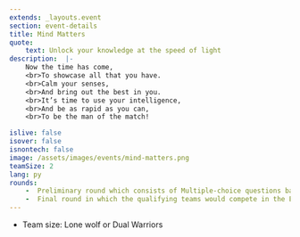 ```yaml
---
extends: _layouts.event
section: event-details
title: Mind Matters
quote:
    text: Unlock your knowledge at the speed of light
description:  |-
    Now the time has come, 
    <br>To showcase all that you have. 
    <br>Calm your senses, 
    <br>And bring out the best in you.
    <br>It’s time to use your intelligence, 
    <br>And be as rapid as you can, 
    <br>To be the man of the match!

islive: false
isover: false
isnontech: false
image: /assets/images/events/mind-matters.png
teamSize: 2
lang: py
rounds:
    -  Preliminary round which consists of Multiple-choice questions based on Computer Science and IT world.
    -  Final round in which the qualifying teams would compete in the Event's Main Quiz.
---
```

- Team size: Lone wolf or Dual Warriors
